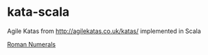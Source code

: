 # kata-scala

Agile Katas from http://agilekatas.co.uk/katas/ implemented in Scala

[Roman Numerals](https://rawgit.com/oldgit/kata-scala/master/specs2-reports/kata.RomanNumeralsConverterSpec.html)
